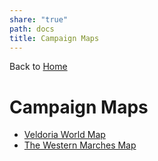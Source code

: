 ```yaml
---
share: "true"
path: docs
title: Campaign Maps
---
```

Back to [Home](https://steven-stanford.github.io/sundered-scales-campaign/index)

# Campaign Maps

- [Veldoria World Map](https://steven-stanford.github.io/sundered-scales-campaign/assets/veldoria-world-map.png)
- [The Western Marches Map](https://steven-stanford.github.io/sundered-scales-campaign/assets/western-marches-map.png)
